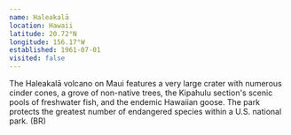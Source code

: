 ```yaml
---
name: Haleakalā
location: Hawaii
latitude: 20.72°N
longitude: 156.17°W
established: 1961-07-01
visited: false
---
```


The Haleakalā volcano on Maui features a very large crater with numerous cinder cones, a grove of non-native trees, the Kipahulu section's scenic pools of freshwater fish, and the endemic Hawaiian goose. The park protects the greatest number of endangered species within a U.S. national park. (BR)
